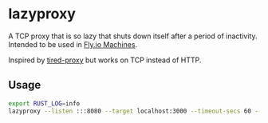 # lazyproxy

A TCP proxy that is so lazy that shuts down itself after a period of inactivity. Intended to be used in [Fly.io Machines](https://fly.io/docs/reference/machines/).

Inspired by [tired-proxy](https://github.com/superfly/tired-proxy) but works on TCP instead of HTTP.

## Usage

```bash
export RUST_LOG=info
lazyproxy --listen :::8080 --target localhost:3000 --timeout-secs 60 --wait
```
